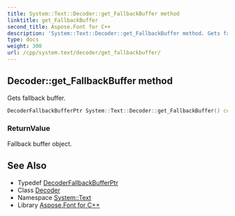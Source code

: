```yaml
---
title: System::Text::Decoder::get_FallbackBuffer method
linktitle: get_FallbackBuffer
second_title: Aspose.Font for C++
description: 'System::Text::Decoder::get_FallbackBuffer method. Gets fallback buffer in C++.'
type: docs
weight: 300
url: /cpp/system.text/decoder/get_fallbackbuffer/
---
```

## Decoder::get_FallbackBuffer method


Gets fallback buffer.

```cpp
DecoderFallbackBufferPtr System::Text::Decoder::get_FallbackBuffer() const
```


### ReturnValue

Fallback buffer object.

## See Also

* Typedef [DecoderFallbackBufferPtr](../../../system/decoderfallbackbufferptr/)
* Class [Decoder](../)
* Namespace [System::Text](../../)
* Library [Aspose.Font for C++](../../../)
